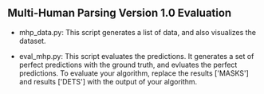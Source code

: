 ## Multi-Human Parsing Version 1.0 Evaluation
- mhp_data.py: This script generates a list of data, and also visualizes the dataset.
  
  
- eval_mhp.py: This script evaluates the predictions. It generates a set of perfect predictions with the ground truth, and evluates the perfect predictions. To evaluate your algorithm, replace the results ['MASKS'] and results ['DETS'] with the output of your algorithm.
